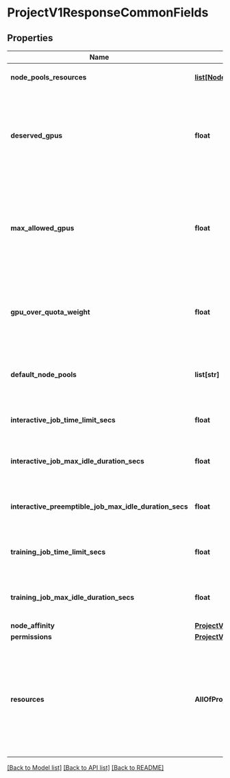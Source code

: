 # ProjectV1ResponseCommonFields

## Properties
Name | Type | Description | Notes
------------ | ------------- | ------------- | -------------
**node_pools_resources** | [**list[NodePoolAssignedResourcesV1Response]**](NodePoolAssignedResourcesV1Response.md) | Resources assigned to this Project per Node Pool. | [optional] 
**deserved_gpus** | **float** | Deprecated. Use &#x27;deserved&#x27; for the relevant resource type under &#x60;NodePoolResources&#x60;. The project&#x27;s deserved GPU allocation in case the cluster has those resources. | 
**max_allowed_gpus** | **float** | Deprecated. Instead, use &#x60;maxAllowed&#x60; for the relevant resource type under &#x60;NodePoolResources&#x60;. An upper limit for the amount of GPUs the project can get (Even if over quota is allowed and resources are available). | 
**gpu_over_quota_weight** | **float** | Deprecated. Instead, use &#x60;overQuotaWeight&#x60; for the relevant resource type under &#x60;NodePoolResources&#x60;. The priority the project gets for over quota resources. | 
**default_node_pools** | **list[str]** | Default node pools list for workload submission for this project if a workload doesn&#x27;t specify a node pools list. | [optional] 
**interactive_job_time_limit_secs** | **float** | A limit (in seconds) for the duration of interactive jobs from this project. | [optional] 
**interactive_job_max_idle_duration_secs** | **float** | Maximum duration (in seconds) that an interactive job can be idle before being terminated. | [optional] 
**interactive_preemptible_job_max_idle_duration_secs** | **float** | Maximum duration (in seconds) that an interactive preemptible job can be idle before being terminated. | [optional] 
**training_job_time_limit_secs** | **float** | A limit (in seconds) for the duration of training jobs from this project. Available only from cluster version 2.12 | [optional] 
**training_job_max_idle_duration_secs** | **float** | Maximum duration (in seconds) that a training job can be idle before being terminated. | [optional] 
**node_affinity** | [**ProjectV1NodeAffinityResponse**](ProjectV1NodeAffinityResponse.md) |  | [optional] 
**permissions** | [**ProjectV1ResponseCommonFieldsPermissions**](ProjectV1ResponseCommonFieldsPermissions.md) |  | [optional] 
**resources** | **AllOfProjectV1ResponseCommonFieldsResources** | Deprecated. Instead, use &#x60;nodePoolsResources&#x60;. Total resources assigned to the Project. Can only be used in PUT/POST when there is a single Node Pool in the system. The resources returned in &#x60;GET&#x60; are the sum of all Node Pool Resources. | [optional] 

[[Back to Model list]](../README.md#documentation-for-models) [[Back to API list]](../README.md#documentation-for-api-endpoints) [[Back to README]](../README.md)

